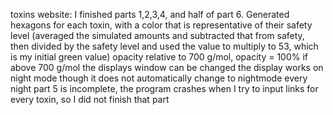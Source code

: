 toxins website: I finished parts 1,2,3,4, and half of part 6.
Generated hexagons for each toxin, with a color that is representative of their safety level (averaged the simulated amounts and subtracted that from safety, then divided by the safety level and used the value to multiply to 53, which is my initial green value)
opacity relative to 700 g/mol, opacity = 100% if above 700 g/mol
the displays window can be changed
the display works on night mode though it does not automatically change to nightmode every night
part 5 is incomplete, the program crashes when I try to input links for every toxin, so I did not finish that part
